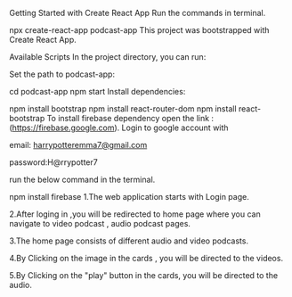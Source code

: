 Getting Started with Create React App
Run the commands in terminal.

npx create-react-app podcast-app
This project was bootstrapped with Create React App.

Available Scripts
In the project directory, you can run:

Set the path to podcast-app:

cd podcast-app
npm start
Install dependencies:

npm install bootstrap
npm install react-router-dom
npm install react-bootstrap
To install firebase dependency open the link :(https://firebase.google.com). Login to google account with

email: harrypotteremma7@gmail.com

password:H@rrypotter7

run the below command in the terminal.

npm install firebase
1.The web application starts with Login page.

2.After loging in ,you will be redirected to home page where you can navigate to video podcast , audio podcast pages.

3.The home page consists of different audio and video podcasts.

4.By Clicking on the image in the cards , you will be directed to the videos.

5.By Clicking on the "play" button in the cards, you will be directed to the audio.
